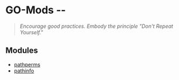 # GO-Mods --

> _Encourage good practices. Embody the principle "Don't Repeat Yourself."_

## Modules

- [pathperms](pathperms)
- [pathinfo](pathinfo)
